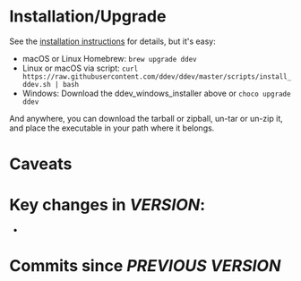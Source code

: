 # Installation/Upgrade

See the [installation instructions](https://github.com/ddev/ddev/blob/master/docs/index.md) for details, but it's easy:

- macOS or Linux Homebrew: `brew upgrade ddev`
- Linux or macOS via script:
`curl https://raw.githubusercontent.com/ddev/ddev/master/scripts/install_ddev.sh | bash`
- Windows: Download the ddev_windows_installer above or `choco upgrade ddev`

And anywhere, you can download the tarball or zipball, un-tar or un-zip it, and place the executable in your path where it belongs.

# Caveats


# Key changes in _VERSION_:

*

# Commits since _PREVIOUS VERSION_

